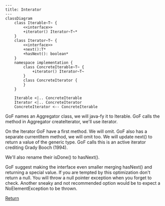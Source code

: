 ```mermaid
---
title: Interator
---
classDiagram
    class Iterable~T~ {
        <<interface>>
        +iterator() Iterator~T~*
    }
    class Iterator~T~ {
        <<interface>>
        +next():T*
        +hasNext(): boolean*
    }
    namespace implementation {
        class ConcreteIterable~T~ {
            +iterator() Iterator~T~
        }
        class ConcreteIterator {
        }
    }

    Iterable <|.. ConcreteIterable
    Iterator <|.. ConcreteIterator
    ConcreteIterator <-- ConcreteIterable
```

GoF names an Aggregator class, we will java-fy it to Iterable<T>. GoF calls the
method in Aggregator createIterator, we'll use iterator. 

On the Iterator GoF have a first method. We will omit. GoF also has a separate 
currentItem method, we will omit too. We will update next() to return a value of
the generic type. GoF calls this is an active iterator crediting Grady Booch
(1994).

We'll also rename their isDone() to hasNext().

GoF suggest making the interface even smaller merging hasNext() and returning a 
special value. If you are tempted by this optimization don't return a null. You 
will throw a null pointer exception when you forget to check. Another sneaky and
not recommended option would be to expect a NoElementException to be thrown.

[Return](../../../../../../../../README.md)